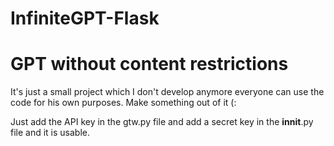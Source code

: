 # InfiniteGPT-Flask
#    GPT without content restrictions    

It's just a small project which I don't develop anymore everyone can use the code for his own purposes. Make something out of it (:

Just add the API key in the gtw.py file and add a secret key in the __innit__.py file and it is usable.
